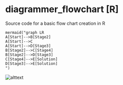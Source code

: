 # diagrammer_flowchart [R]
Source code for a basic flow chart creation in R
```
mermaid("graph LR
A[Start]-->B[Stage2]
A[Start]-->C
A[Start]-->D[Stage3]
B[Stage2]-->C[Stage4]
B[Stage2]-->D[Stage3]
C[Stage4]-->E[Solution]
D[Stage3]-->E[Solution]
") 
```
![alttext](https://fhwnspeicher.blob.core.windows.net/eins/flowchart2.png)
